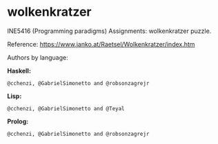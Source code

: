 # wolkenkratzer

INE5416 (Programming paradigms) Assignments: wolkenkratzer puzzle.

Reference: https://www.janko.at/Raetsel/Wolkenkratzer/index.htm
    
Authors by language:

<b>Haskell:</b>
    
    @cchenzi, @GabrielSimonetto and @robsonzagrejr
    
<b>Lisp:</b>
    
    @cchenzi, @GabrielSimonetto and @Teyal
    
<b>Prolog:</b>
    
    @cchenzi, @GabrielSimonetto and @robsonzagrejr
